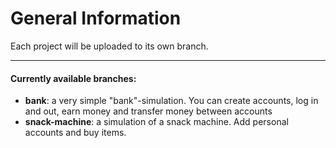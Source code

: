 # General Information

Each project will be uploaded to its own branch.

---

#### Currently available branches:

- **bank**: a very simple "bank"-simulation. You can create accounts, log in and out, earn money and transfer money between accounts
- **snack-machine**: a simulation of a snack machine. Add personal accounts and buy items.
